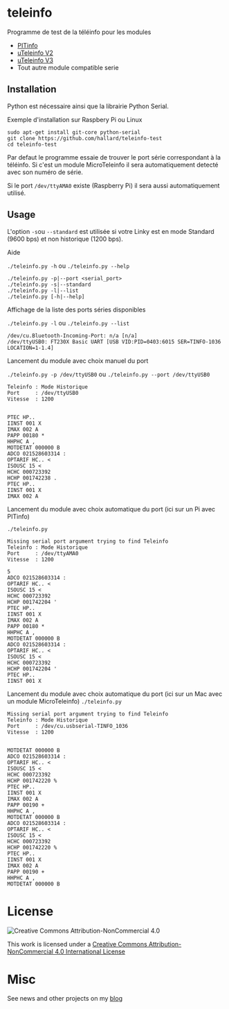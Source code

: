 # teleinfo

Programme de test de la téléinfo pour les modules 

- [PITinfo](https://www.tindie.com/products/hallard/pitinfo/)
- [uTeleinfo V2](https://www.tindie.com/products/hallard/micro-teleinfo-v20/)
- [uTeleinfo V3](https://www.tindie.com/products/hallard/micro-teleinfo-v30/)
- Tout autre module compatible serie


## Installation

Python est nécessaire ainsi que la librairie Python Serial. 

Exemple d'installation sur Raspbery Pi ou Linux

```
sudo apt-get install git-core python-serial
git clone https://github.com/hallard/teleinfo-test
cd teleinfo-test
```

Par defaut le programme essaie de trouver le port série correspondant à la téléinfo. Si c'est un module MicroTeleinfo il sera automatiquement detecté avec son numéro de série. 

Si le port `/dev/ttyAMA0` existe (Raspberry Pi) il sera aussi automatiquement utilisé.

## Usage

L'option `-s`ou  `--standard` est utilisée si votre Linky est en mode Standard (9600 bps) et non historique (1200 bps).


Aide

`./teleinfo.py -h` ou `./teleinfo.py --help`

```
./teleinfo.py -p|--port <serial_port>
./teleinfo.py -s|--standard
./teleinfo.py -l|--list
./teleinfo.py [-h|--help]
```


Affichage de la liste des ports séries disponibles

`./teleinfo.py -l` ou `./teleinfo.py --list`

```
/dev/cu.Bluetooth-Incoming-Port: n/a [n/a]
/dev/ttyUSB0: FT230X Basic UART [USB VID:PID=0403:6015 SER=TINFO-1036 LOCATION=1-1.4]
```

Lancement du module avec choix manuel du port

`./teleinfo.py -p /dev/ttyUSB0` ou `./teleinfo.py --port /dev/ttyUSB0`

```
Teleinfo : Mode Historique
Port     : /dev/ttyUSB0
Vitesse  : 1200


PTEC HP..  
IINST 001 X
IMAX 002 A
PAPP 00180 *
HHPHC A ,
MOTDETAT 000000 B
ADCO 021528603314 :
OPTARIF HC.. <
ISOUSC 15 <
HCHC 000723392  
HCHP 001742238 .
PTEC HP..  
IINST 001 X
IMAX 002 A
```

Lancement du module avec choix automatique du port (ici sur un Pi avec PITinfo)

`./teleinfo.py`


```
Missing serial port argument trying to find Teleinfo
Teleinfo : Mode Historique
Port     : /dev/ttyAMA0
Vitesse  : 1200

5
ADCO 021528603314 :
OPTARIF HC.. <
ISOUSC 15 <
HCHC 000723392  
HCHP 001742204 '
PTEC HP..  
IINST 001 X
IMAX 002 A
PAPP 00180 *
HHPHC A ,
MOTDETAT 000000 B
ADCO 021528603314 :
OPTARIF HC.. <
ISOUSC 15 <
HCHC 000723392  
HCHP 001742204 '
PTEC HP..  
IINST 001 X
```

Lancement du module avec choix automatique du port (ici sur un Mac avec un module MicroTeleinfo)
`./teleinfo.py`

```
Missing serial port argument trying to find Teleinfo
Teleinfo : Mode Historique
Port     : /dev/cu.usbserial-TINFO_1036
Vitesse  : 1200


MOTDETAT 000000 B
ADCO 021528603314 :
OPTARIF HC.. <
ISOUSC 15 <
HCHC 000723392  
HCHP 001742220 %
PTEC HP..  
IINST 001 X
IMAX 002 A
PAPP 00190 +
HHPHC A ,
MOTDETAT 000000 B
ADCO 021528603314 :
OPTARIF HC.. <
ISOUSC 15 <
HCHC 000723392  
HCHP 001742220 %
PTEC HP..  
IINST 001 X
IMAX 002 A
PAPP 00190 +
HHPHC A ,
MOTDETAT 000000 B
```

# License

<img alt="Creative Commons Attribution-NonCommercial 4.0" src="https://i.creativecommons.org/l/by-nc/4.0/88x31.png">   

This work is licensed under a [Creative Commons Attribution-NonCommercial 4.0 International License](http://creativecommons.org/licenses/by-nc/4.0/)    

# Misc

See news and other projects on my [blog](https://hallard.me)


